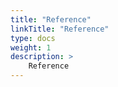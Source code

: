 ```yaml
---
title: "Reference"
linkTitle: "Reference"
type: docs
weight: 1
description: >
    Reference
---
```

